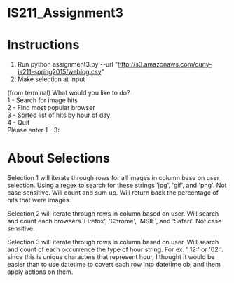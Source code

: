 # IS211_Assignment3

# Instructions
1. Run python assignment3.py --url "http://s3.amazonaws.com/cuny-is211-spring2015/weblog.csv"
2. Make selection at Input

(from terminal)
What would you like to do?<br />
1 - Search for image hits<br />
2 - Find most popular browser<br />
3 - Sorted list of hits by hour of day<br />
4 - Quit<br />
Please enter 1 - 3:<br />

# About Selections
Selection 1 will iterate through rows for all images in column base on user
selection. Using a regex to search for these strings 'jpg', 'gif', and 'png'.
Not case sensitive. Will count and sum up.
Will return back the percentage of hits that were images.

Selection 2 will iterate through rows in column based on user. Will search and
count each browsers.'Firefox', 'Chrome', 'MSIE', and 'Safari'. Not case
sensitive.

Selection 3 will iterate through rows in column based on user. Will search
and count of each occurrence the type of hour string. For ex. ' 12:' or '02:'.
since this is unique characters that represent hour, I thought it would be
easier than to use datetime to covert each row into datetime obj and them
apply actions on them.
